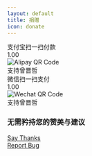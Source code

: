 ```yaml
---
layout: default
title: 捐赠
icon: donate
---
```


<div class="ui vertical stripe quote segment">
    <div class="ui equal width stackable internally celled grid">
        <div class="center aligned row">
            <div class="column">
                <div class="ui blue centered card">
                    <div class="content">
                        <div class="header"><span class="text-blue">支付宝</span>扫一扫付款</div>
                        <div class="meta"><i class="yen sign fitted icon"></i>1.00</div>
                    </div>
                    <div class="qrcode image">
                        <img src="https://i.loli.net/2018/08/26/5b821c8f752b4.png" alt="Alipay QR Code">
                    </div>
                    <div class="extra content">
                        <div class="description">支持曾晋哲</div>
                    </div>
                </div>
            </div>
            <div class="column">
                <div class="ui green centered card">
                    <div class="content">
                        <div class="header"><span class="text-green">微信</span>扫一扫支付</div>
                        <div class="meta"><i class="yen sign fitted icon"></i>1.00</div>
                    </div>
                    <div class="qrcode image">
                        <img src="https://i.loli.net/2018/08/26/5b821ce3a2497.jpg" alt="Wechat QR Code">
                    </div>
                    <div class="extra content">
                        <div class="description">支持曾晋哲</div>
                    </div>
                </div>
            </div>
        </div>
    </div>
</div>
<div class="ui vertical stripe segment">
    <div class="ui center aligned container">
        <h3 class="ui header">无需矜持您的赞美与建议</h3>
        <div class="ui large buttons">
            <a class="ui positive left labeled icon button" href="https://saythanks.io/to/{{ site.author_en }}" target="_blank"><i class="thumbs up icon"></i>Say Thanks</a>
            <div class="or" data-text="或"></div>
            <a class="ui negative right labeled icon button" href="{{ site.repository_url }}/issues/new" target="_blank"><i class="bug icon"></i>Report Bug</a>
        </div>
    </div>
</div>

